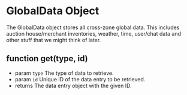 # GlobalData Object

The GlobalData object stores all cross-zone global data. This includes auction house/merchant inventories, weather, time, user/chat data and other stuff that we might think of later.


## function get(type, id)
* param `type` The type of data to retrieve. 
* param `id` Unique ID of the data entry to be retrieved.
* returns The data entry object with the given ID.
